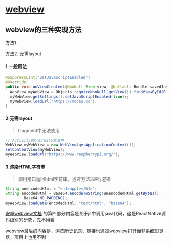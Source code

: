 # [webview](/2020/01_1/webview.md)

## webview的三种实现方法

<i class="fa fa-hashtag"></i>
方法1. 

<i class="fa fa-hashtag"></i>
方法2. 无需layout

<!-- tabs:start -->

#### **1.一般用法**

```java
@SuppressLint("SetJavaScriptEnabled")
@Override
public void onViewCreated(@NonNull View view, @Nullable Bundle savedInstanceState) {
  WebView myWebView = Objects.requireNonNull(getView()).findViewById(R.id.webview);
  myWebView.getSettings().setJavaScriptEnabled(true);;
  myWebView.loadUrl("https://modao.cc");
}
```

#### **2.无需layout**

> fragment中无法使用

```java
// Activity的onCreate方法中
WebView myWebView = new WebView(getApplicationContext());
setContentView(myWebView);
myWebView.loadUrl("https://www.raspberrypi.org/");
```

#### **3.渲染HTML字符串**

> 调用接口返回html字符串，通过方法3进行渲染

```java
String unencodedHtml = "<h1>apple</h1>";
String encodedHtml = Base64.encodeToString(unencodedHtml.getBytes(),
        Base64.NO_PADDING);
myWebView.loadData(encodedHtml, "text/html", "base64");
```

<!-- tabs:end -->

[安卓webview文档](https://developer.android.com/guide/webapps/webview)
的第四部分内容是关于js中调用java代码，这是ReactNative源码级别的研究，先不用看

webview最后的内容是，浏览历史记录、链接也通过webview打开而非系统浏览器，项目上也用不到
